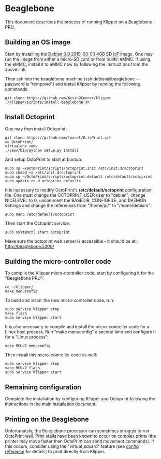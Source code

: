 # Beaglebone

This document describes the process of running Klipper on a Beaglebone
PRU.

## Building an OS image

Start by installing the
[Debian 9.9 2019-08-03 4GB SD IoT](https://beagleboard.org/latest-images)
image. One may run the image from either a micro-SD card or from
builtin eMMC. If using the eMMC, install it to eMMC now by following
the instructions from the above link.

Then ssh into the beaglebone machine (ssh debian@beaglebone --
password is "temppwd") and install Klipper by running the following
commands:
```
git clone https://github.com/KevinOConnor/klipper
./klipper/scripts/install-beaglebone.sh
```

## Install Octoprint

One may then install Octoprint:
```
git clone https://github.com/foosel/OctoPrint.git
cd OctoPrint/
virtualenv venv
./venv/bin/python setup.py install
```

And setup OctoPrint to start at bootup:
```
sudo cp ~/OctoPrint/scripts/octoprint.init /etc/init.d/octoprint
sudo chmod +x /etc/init.d/octoprint
sudo cp ~/OctoPrint/scripts/octoprint.default /etc/default/octoprint
sudo update-rc.d octoprint defaults
```

It is necessary to modify OctoPrint's **/etc/default/octoprint**
configuration file. One must change the OCTOPRINT_USER user to
"debian", change NICELEVEL to 0, uncomment the BASEDIR, CONFIGFILE,
and DAEMON settings and change the references from "/home/pi/" to
"/home/debian/":
```
sudo nano /etc/default/octoprint
```

Then start the Octoprint service:
```
sudo systemctl start octoprint
```

Make sure the octoprint web server is accessible - it should be at:
[http://beaglebone:5000/](http://beaglebone:5000/)

## Building the micro-controller code

To compile the Klipper micro-controller code, start by configuring it
for the "Beaglebone PRU":
```
cd ~/klipper/
make menuconfig
```

To build and install the new micro-controller code, run:
```
sudo service klipper stop
make flash
sudo service klipper start
```

It is also necessary to compile and install the micro-controller code
for a Linux host process. Run "make menuconfig" a second time and
configure it for a "Linux process":
```
make MCU=2 menuconfig
```

Then install this micro-controller code as well:
```
sudo service klipper stop
make MCU=2 flash
sudo service klipper start
```

## Remaining configuration

Complete the installation by configuring Klipper and Octoprint
following the instructions in
[the main installation document](Installation.md#configuring-klipper).

## Printing on the Beaglebone

Unfortunately, the Beaglebone processor can sometimes struggle to run
OctoPrint well. Print stalls have been known to occur on complex
prints (the printer may move faster than OctoPrint can send movement
commands). If this occurs, consider using the "virtual_sdcard" feature
(see [config reference](Config_Reference.md#virtual_sdcard) for
details) to print directly from Klipper.
